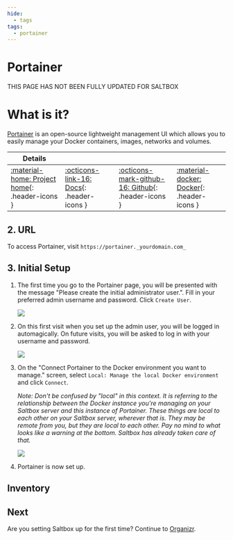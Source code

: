 ```yaml
---
hide:
  - tags
tags:
  - portainer
---
```


# Portainer

THIS PAGE HAS NOT BEEN FULLY UPDATED FOR SALTBOX

# What is it?

[Portainer](https://portainer.io/) is an open-source lightweight management UI which allows you to easily manage your Docker containers, images, networks and volumes.

| Details     |             |             |             |
|-------------|-------------|-------------|-------------|
| [:material-home: Project home](https://portainer.io/){: .header-icons } | [:octicons-link-16: Docs](https://docs.portainer.io//){: .header-icons } | [:octicons-mark-github-16: Github](https://github.com/portainer/portainer/){: .header-icons } | [:material-docker: Docker](https://hub.docker.com/r/portainer/portainer-ce){: .header-icons }|

## 2. URL

To access Portainer, visit  `https://portainer._yourdomain.com_`

## 3. Initial Setup

1. The first time you go to the Portainer page, you will be presented with the message "Please create the initial administrator user.". Fill in your preferred admin username and password. Click `Create User`.

    ![](../images/portainer/portainer-01.png)

2. On this first visit when you set up the admin user, you will be logged in automagically. On future visits, you will be asked to log in with your username and password.

    ![](../images/portainer/portainer-02.png)

3. On the "Connect Portainer to the Docker environment you want to manage." screen, select `Local: Manage the local Docker environment` and click `Connect`.

    _Note: Don't be confused by "local" in this context. It is referring to the relationship between the Docker instance you're managing on your Saltbox server and this instance of Portainer. These things are local to each other on your Saltbox server, wherever that is. They may be remote from you, but they are local to each other.  Pay no mind to what looks like a warning at the bottom. Saltbox has already taken care of that._

    ![](../images/portainer/portainer-03.png)

4. Portainer is now set up.

## Inventory
<!-- BEGIN SALTBOX MANAGED VARIABLES SECTION -->
<!-- END SALTBOX MANAGED VARIABLES SECTION -->

## Next

Are you setting Saltbox up for the first time?  Continue to [Organizr](organizr.md).

